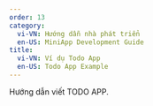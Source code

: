```yaml
---
order: 13
category:
  vi-VN: Hướng dẫn nhà phát triển 
  en-US: MiniApp Development Guide
title: 
  vi-VN: Ví dụ Todo App
  en-US: Todo App Example
---
```


Hướng dẫn viết TODO APP.